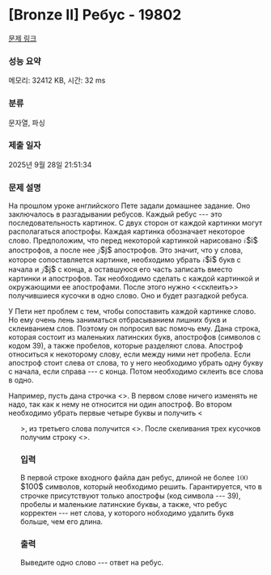 # [Bronze II] Ребус - 19802 

[문제 링크](https://www.acmicpc.net/problem/19802) 

### 성능 요약

메모리: 32412 KB, 시간: 32 ms

### 분류

문자열, 파싱

### 제출 일자

2025년 9월 28일 21:51:34

### 문제 설명

<p>На прошлом уроке английского Пете задали домашнее задание. Оно заключалось в разгадывании ребусов. Каждый ребус --- это последовательность картинок. С двух сторон от каждой картинки могут располагаться апострофы. Каждая картинка обозначает некоторое слово. Предположим, что перед некоторой картинкой нарисовано <mjx-container class="MathJax" jax="CHTML" style="font-size: 109%; position: relative;"><mjx-math class="MJX-TEX" aria-hidden="true"><mjx-mi class="mjx-i"><mjx-c class="mjx-c1D456 TEX-I"></mjx-c></mjx-mi></mjx-math><mjx-assistive-mml unselectable="on" display="inline"><math xmlns="http://www.w3.org/1998/Math/MathML"><mi>i</mi></math></mjx-assistive-mml><span aria-hidden="true" class="no-mathjax mjx-copytext">$i$</span></mjx-container> апострофов, а после нее <mjx-container class="MathJax" jax="CHTML" style="font-size: 109%; position: relative;"><mjx-math class="MJX-TEX" aria-hidden="true"><mjx-mi class="mjx-i"><mjx-c class="mjx-c1D457 TEX-I"></mjx-c></mjx-mi></mjx-math><mjx-assistive-mml unselectable="on" display="inline"><math xmlns="http://www.w3.org/1998/Math/MathML"><mi>j</mi></math></mjx-assistive-mml><span aria-hidden="true" class="no-mathjax mjx-copytext">$j$</span></mjx-container> апострофов. Это значит, что у слова, которое сопоставляется картинке, необходимо убрать <mjx-container class="MathJax" jax="CHTML" style="font-size: 109%; position: relative;"><mjx-math class="MJX-TEX" aria-hidden="true"><mjx-mi class="mjx-i"><mjx-c class="mjx-c1D456 TEX-I"></mjx-c></mjx-mi></mjx-math><mjx-assistive-mml unselectable="on" display="inline"><math xmlns="http://www.w3.org/1998/Math/MathML"><mi>i</mi></math></mjx-assistive-mml><span aria-hidden="true" class="no-mathjax mjx-copytext">$i$</span></mjx-container> букв с начала и <mjx-container class="MathJax" jax="CHTML" style="font-size: 109%; position: relative;"><mjx-math class="MJX-TEX" aria-hidden="true"><mjx-mi class="mjx-i"><mjx-c class="mjx-c1D457 TEX-I"></mjx-c></mjx-mi></mjx-math><mjx-assistive-mml unselectable="on" display="inline"><math xmlns="http://www.w3.org/1998/Math/MathML"><mi>j</mi></math></mjx-assistive-mml><span aria-hidden="true" class="no-mathjax mjx-copytext">$j$</span></mjx-container> с конца, а оставшуюся его часть записать вместо картинки и апострофов. Так необходимо сделать с каждой картинкой и окружающими ее апострофами. После этого нужно <<склеить>> получившиеся кусочки в одно слово. Оно и будет разгадкой ребуса.</p>

<p>У Пети нет проблем с тем, чтобы сопоставить каждой картинке слово. Но ему очень лень заниматься отбрасыванием лишних букв и склеиванием слов. Поэтому он попросил вас помочь ему. Дана строка, которая состоит из маленьких латинских букв, апострофов (символов с кодом 39), а также пробелов, которые разделяют слова. Апостроф относиться к некоторому слову, если между ними нет пробела. Если апостроф стоит слева от слова, то у него необходимо убрать одну букву с начала, если справа --- с конца. Потом необходимо склеить все слова в одно.</p>

<p>Например, пусть дана строчка <<team ''''school ''olympiad'''>>. В первом слове ничего изменять не надо, так как к нему не относится ни один апостроф. Во втором необходимо убрать первые четыре буквы и получить <<ol>>, из третьего слова получится <<ymp>>. После скеливания трех кусочков получим строку <<teamolymp>>.</p>

### 입력 

 <p>В первой строке входного файла дан ребус, длиной не более <mjx-container class="MathJax" jax="CHTML" style="font-size: 109%; position: relative;"><mjx-math class="MJX-TEX" aria-hidden="true"><mjx-mn class="mjx-n"><mjx-c class="mjx-c31"></mjx-c><mjx-c class="mjx-c30"></mjx-c><mjx-c class="mjx-c30"></mjx-c></mjx-mn></mjx-math><mjx-assistive-mml unselectable="on" display="inline"><math xmlns="http://www.w3.org/1998/Math/MathML"><mn>100</mn></math></mjx-assistive-mml><span aria-hidden="true" class="no-mathjax mjx-copytext">$100$</span></mjx-container> символов, который необходимо решить. Гарантируется, что в строчке присутствуют только апострофы (код символа --- 39), пробелы и маленькие латинские буквы, а также, что ребус корректен --- нет слова, у которого нобходимо удалить букв больше, чем его длина.</p>

### 출력 

 <p>Выведите одно слово --- ответ на ребус.</p>

